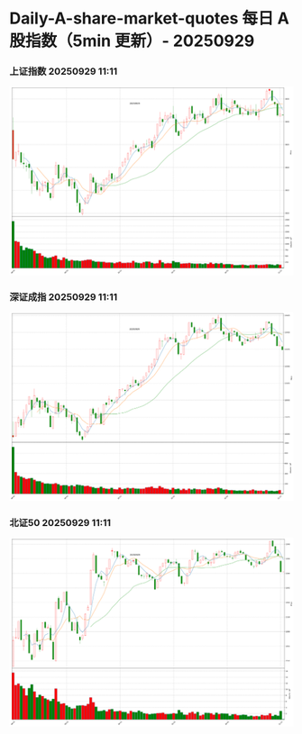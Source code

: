 
# Daily-A-share-market-quotes 每日 A 股指数（5min 更新）- 20250929

### 上证指数 20250929 11:11
![](./fig/2025/9/20250929-sh000001.png)

### 深证成指 20250929 11:11
![](./fig/2025/9/20250929-sz399001.png)

### 北证50 20250929 11:11
![](./fig/2025/9/20250929-bj899050.png)
